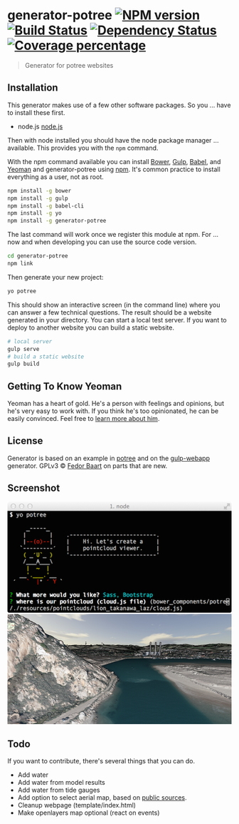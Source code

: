 # generator-potree [![NPM version][npm-image]][npm-url] [![Build Status][travis-image]][travis-url] [![Dependency Status][daviddm-image]][daviddm-url] [![Coverage percentage][coveralls-image]][coveralls-url]
> Generator for potree websites

## Installation

This generator makes use of a few other software packages. So you ...
    have to install these first.

* node.js [node.js](https://nodejs.org/)

Then with node installed you should have the node package manager ...
    available. This provides you with the `npm` command.

With the npm command available you can install [Bower](http://bower.io), [Gulp](http://gulpjs.com), [Babel](http://babeljs.io), and [Yeoman](http://yeoman.io) and generator-potree using [npm](https://www.npmjs.com/). It's common practice to install everything as a user, not as root.

```bash
npm install -g bower
npm install -g gulp
npm install -g babel-cli
npm install -g yo
npm install -g generator-potree
```

The last command will work once we register this module at npm. For ...
    now and when developing you can use the source code version.

```bash
cd generator-potree
npm link
```

Then generate your new project:

```bash
yo potree
```

This should show an interactive screen (in the command line) where you can answer a few technical questions. The result should be a website generated in your directory. You can start a local test server. If you want to deploy to another website you can build a static website.

```bash
# local server
gulp serve
# build a static website
gulp build
```


## Getting To Know Yeoman

Yeoman has a heart of gold. He&#39;s a person with feelings and opinions, but he&#39;s very easy to work with. If you think he&#39;s too opinionated, he can be easily convinced. Feel free to [learn more about him](http://yeoman.io/).

## License

Generator is based on an example in [potree](https://github.com/potree/potree) and on the [gulp-webapp](https://github.com/yeoman/generator-gulp-webapp) generator.
GPLv3 © [Fedor Baart](http://oss.deltares.nl) on parts that are new.

## Screenshot
![screenshot](docs/screenshot.png)
![Morro Bay](docs/morrobay.png)

## Todo
If you want to contribute, there's several things that you can do.
* Add water
* Add water from model results
* Add water from tide gauges
* Add option to select aerial map, based on [public sources](http://potree.org/demo/experimental/potree_map_projections/examples/viewer_proj.html).
* Cleanup webpage (template/index.html)
* Make openlayers map optional (react on events)


[npm-image]: https://badge.fury.io/js/generator-potree.svg
[npm-url]: https://npmjs.org/package/generator-potree
[travis-image]: https://travis-ci.org/SiggyF/generator-potree.svg?branch=master
[travis-url]: https://travis-ci.org/SiggyF/generator-potree
[daviddm-image]: https://david-dm.org/SiggyF/generator-potree.svg?theme=shields.io
[daviddm-url]: https://david-dm.org/SiggyF/generator-potree
[coveralls-image]: https://coveralls.io/repos/SiggyF/generator-potree/badge.svg
[coveralls-url]: https://coveralls.io/r/SiggyF/generator-potree

